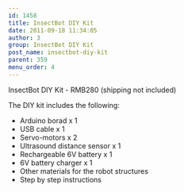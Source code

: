```yaml
---
id: 1458
title: InsectBot DIY Kit
date: 2011-09-18 11:34:05
author: 3
group: InsectBot DIY Kit
post_name: insectbot-diy-kit
parent: 359
menu_order: 4
---
```


InsectBot DIY Kit - RMB280 (shipping not included)

The DIY kit includes the following: 
* Arduino borad x 1 
* USB cable x 1 
* Servo-motors x 2 
* Ultrasound distance sensor x 1 
* Rechargeable 6V battery x 1 
* 6V battery charger x 1 
* Other materials for the robot structures 
* Step by step instructions